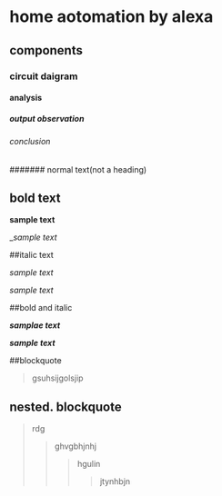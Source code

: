 # home aotomation by alexa
## components
### circuit daigram
#### analysis
##### output observation
###### conclusion
####### normal text(not a heading)
## bold text

**sample text**

__sample text_

##italic text

*sample text*

_sample text_

##bold and italic

**_samplae text_**

__*sample text*__

##blockquote
> gsuhsijgolsjip
## nested. blockquote
> rdg
>> ghvgbhjnhj
>>> hgulin
>>>> jtynhbjn
